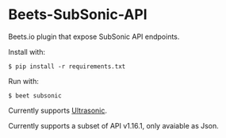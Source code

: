 # Beets-SubSonic-API

Beets.io plugin that expose SubSonic API endpoints.

Install with:

```
$ pip install -r requirements.txt
```

Run with:

```
$ beet subsonic
```

Currently supports [Ultrasonic](https://play.google.com/store/apps/details?id=org.moire.ultrasonic&hl=en&gl=US).

Currently supports a subset of API v1.16.1, only avaiable as Json.
